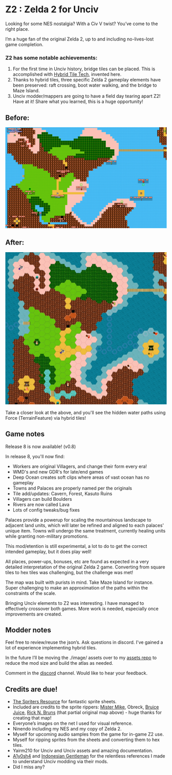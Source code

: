 
# Z2 : Zelda 2 for Unciv

Looking for some NES nostalgia? With a Civ V twist? You’ve come to the right place.

I’m a huge fan of the original Zelda 2, up to and including no-lives-lost game completion.

### Z2 has some notable achievements:

1. For the first time in Unciv history, bridge tiles can be placed. This is accomplished with [Hybrid Tile Tech](HybridTileTech.md), invented here.
2. Thanks to hybrid tiles, three specific Zelda 2 gameplay elements have been preserved: raft crossing, boot water walking, and the bridge to Maze Island.
3. Unciv modder/mappers are going to have a field day tearing apart Z2! Have at it! Share what you learned, this is a huge opportunity!

## Before:

![](https://raw.githubusercontent.com/hackedpassword/Unciv-Assets/main/Images/Z2/Z2_before.png)

## After:
![](https://raw.githubusercontent.com/hackedpassword/Unciv-Assets/main/Images/Z2/Screenshot_20230912_094443.jpg)

Take a closer look at the above, and you'll see the hidden water paths using Force (TerrainFeature) via hybrid tiles! 

## Game notes

Release 8 is now available! (v0.8)

In release 8, you'll now find:

- Workers are original Villagers, and change their form every era!
- WMD's and new GDR's for late/end games
- Deep Ocean creates soft clips where areas of vast ocean has no gameplay
- Towns and Palaces are properly named per the originals
- Tile add/updates: Cavern, Forest, Kasuto Ruins
- Villagers can build Boulders
- Rivers are now called Lava
- Lots of config tweaks/bug fixes

Palaces provide a powerup for scaling the mountainous landscape to adjacent land units, which will later be refined and aligned to each palaces' unique item. Towns will undergo the same treatment, currently healing units while granting non-military promotions.

This mod/etention is still experimental, a lot to do to get the correct intended gameplay, but it does play well!

All places, power-ups, bonuses, etc are found as expected in a very detailed interpretation of the original Zelda 2 game. Converting from square tiles to hex tiles was challenging, but the challenge was met!

The map was built with purists in mind. Take Maze Island for instance. Super challenging to make an approximation of the paths within the constraints of the scale.

Bringing Unciv elements to Z2 was interesting. I have managed to effectively crossover both games. More work is needed, especially once improvements are created.

## Modder notes

Feel free to review/reuse the json’s. Ask questions in discord. I've gained a lot of experience implementing hybrid tiles.

In the future I’ll be moving the ./image/ assets over to my [assets repo](https://github.com/hackedpassword/Unciv-Assets/images/Z2/) to reduce the mod size and build the atlas as needed.

Comment in the [discord](https://discord.com/channels/586194543280390151/1138883296835682324) channel. Would like to hear your feedback.

## Credits are due!

- [The Spriters Resource]( https://www.spriters-resource.com/) for fantastic sprite sheets.
- Included are credits to the sprite rippers: [Mister Mike](https://www.spriters-resource.com/submitter/MisterMike/), Obreck, [Bruice Juice](https://retrogamezone.co.uk/zelda2.htm), [Rick N. Bruns](https://www.pinterest.com/snesmaster/) (that partial original map above) - huge thanks for creating that map!
- Everyone’s images on the net I used for visual reference.
- Ninendo including my NES and my copy of Zelda 2.
- Myself for upcoming audio samples from the game for in-game Z2 use.
- Myself for ripping sprites from the sheets and converting them to hex tiles.
- Yairm210 for Unciv and Unciv assets and amazing documentation.
- [A1y0sh4](https://github.com/A1y0sh4/The-Great-Unciv-Rework) and [Indonesian Gentleman](https://github.com/carriontrooper/Alpha-Frontier) for the relentless references I made to understand Unciv modding via their mods.
- Did I miss any?

